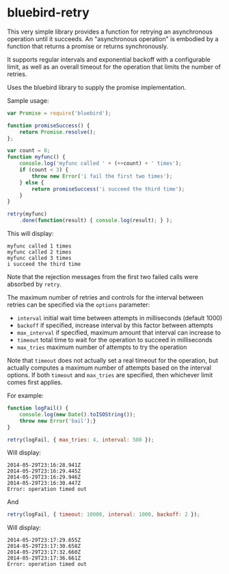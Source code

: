 # bluebird-retry

This very simple library provides a function for retrying an
asynchronous operation until it succeeds. An "asynchronous operation"
is embodied by a function that returns a promise or returns synchronously.

It supports regular intervals and exponential backoff with a configurable
limit, as well as an overall timeout for the operation that limits the
number of retries.

Uses the bluebird library to supply the promise implementation.

Sample usage:

```js
var Promise = require('bluebird');

function promiseSuccess() {
    return Promise.resolve();
};

var count = 0;
function myfunc() {
    console.log('myfunc called ' + (++count) + ' times');
    if (count < 3) {
        throw new Error('i fail the first two times');
    } else {
        return promiseSuccess('i succeed the third time');
    }
}

retry(myfunc)
    .done(function(result) { console.log(result); } );
```

This will display:

```
myfunc called 1 times
myfunc called 2 times
myfunc called 3 times
i succeed the third time
```

Note that the rejection messages from the first two failed calls
were absorbed by `retry`.

The maximum number of retries and controls for the interval
between retries can be specified via the `options` parameter:

* `interval` initial wait time between attempts in milliseconds (default 1000)
* `backoff` if specified, increase interval by this factor between attempts
* `max_interval` if specified, maximum amount that interval can increase to
* `timeout` total time to wait for the operation to succeed in milliseconds
* `max_tries` maximum number of attempts to try the operation

Note that `timeout` does not actually set a real timeout for the operation,
but actually computes a maximum number of attempts based on the interval
options. If both `timeout` and `max_tries` are specified, then whichever
limit comes first applies.

For example:

```js
function logFail() {
    console.log(new Date().toISOString());
    throw new Error('bail');}
}

retry(logFail, { max_tries: 4, interval: 500 });
```
Will display:
```
2014-05-29T23:16:28.941Z
2014-05-29T23:16:29.445Z
2014-05-29T23:16:29.946Z
2014-05-29T23:16:30.447Z
Error: operation timed out
```

And

```js
retry(logFail, { timeout: 10000, interval: 1000, backoff: 2 });
```
Will display:

```
2014-05-29T23:17:29.655Z
2014-05-29T23:17:30.658Z
2014-05-29T23:17:32.660Z
2014-05-29T23:17:36.661Z
Error: operation timed out
```
